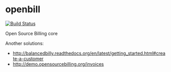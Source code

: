 # openbill

[![Build Status](https://travis-ci.org/BrandyMint/openbill-core.svg)](https://travis-ci.org/BrandyMint/openbill-core)

Open Source Billing core

Another solutions:

* http://balancedbilly.readthedocs.org/en/latest/getting_started.html#create-a-customer
* http://demo.opensourcebilling.org/invoices
